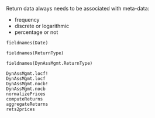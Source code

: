Return data always needs to be associated with meta-data:

- frequency
- discrete or logarithmic
- percentage or not


```@repl TestArray
fieldnames(Date)
```

```@example 1
fieldnames(ReturnType)
```

```@example 2
fieldnames(DynAssMgmt.ReturnType)
```



```@docs
DynAssMgmt.locf!
DynAssMgmt.locf
DynAssMgmt.nocb!
DynAssMgmt.nocb
normalizePrices
computeReturns
aggregateReturns
rets2prices
```

